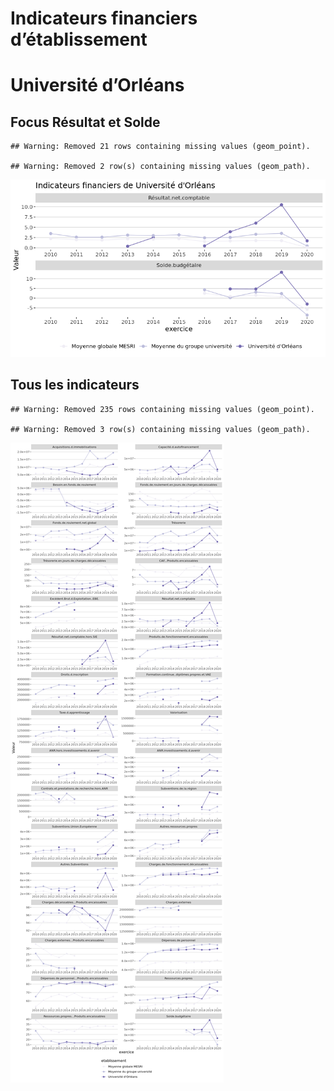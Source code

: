 Indicateurs financiers d’établissement
================

# Université d’Orléans

## Focus Résultat et Solde

    ## Warning: Removed 21 rows containing missing values (geom_point).

    ## Warning: Removed 2 row(s) containing missing values (geom_path).

![](université_d_orléans_files/figure-gfm/etab.focus-1.png)<!-- -->

## Tous les indicateurs

    ## Warning: Removed 235 rows containing missing values (geom_point).

    ## Warning: Removed 3 row(s) containing missing values (geom_path).

![](université_d_orléans_files/figure-gfm/etab-1.png)<!-- -->
